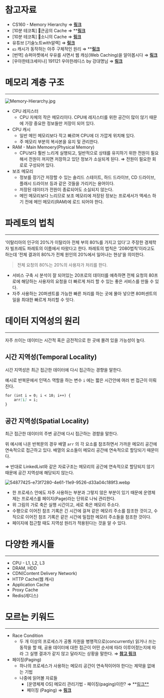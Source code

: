 # 참고자료

- CS160 - Memory Hierarchy ⇒ [**링크**](https://computerscience.chemeketa.edu/cs160Reader/ComputerArchitecture/MemoryHeirarchy.html)
- [10분 테코톡] 🐻큰곰의 Cache ⇒ ****[링크](https://www.youtube.com/watch?v=c33ojJ7kE7M)**
- [10분 테코톡] 📸소니의 Cache ⇒ [**링크**](https://www.youtube.com/watch?v=NxFJ-mJdVNQ)
- 유튜브 [기술노트with알렉] ⇒ [**링크**](https://www.youtube.com/watch?v=jXLeXgIWNbQ)
- 💵 캐시가 동작하는 아주 구체적인 원리 ⇒ ****[링크](https://parksb.github.io/article/29.html)**
- [번역] 슈퍼마켓에서 우유를 사면서 웹 캐싱(Web Caching)을 알아봅시다 ⇒ [**링크**](https://www.rinae.dev/posts/web-caching-explained-by-buying-milk-kr)
- [우아한테크세미나] 191121 우아한레디스 by 강대명님 ⇒ [**링크**](https://www.youtube.com/watch?v=mPB2CZiAkKM)

# 메모리 계층 구조

---

![Memory-Hierarchy.jpg](https://s3.us-west-2.amazonaws.com/secure.notion-static.com/88d2f2ae-8681-4bb3-9e5d-4fb0e7a4dbdd/Memory-Hierarchy.jpg?X-Amz-Algorithm=AWS4-HMAC-SHA256&X-Amz-Content-Sha256=UNSIGNED-PAYLOAD&X-Amz-Credential=AKIAT73L2G45EIPT3X45%2F20230302%2Fus-west-2%2Fs3%2Faws4_request&X-Amz-Date=20230302T031752Z&X-Amz-Expires=86400&X-Amz-Signature=2a19284c40ff5092895163630e243193167b739ca1453424eda3daa6706dd005&X-Amz-SignedHeaders=host&response-content-disposition=filename%3D%22Memory-Hierarchy.jpg%22&x-id=GetObject)

- CPU 레지스터
    - CPU 자체의 작은 메모리이다. CPU에 레지스터를 위한 공간이 많이 않기 때문에 가장 중요한 정보들만 저장이 되어 있다.
- CPU 캐시
    - 일반 메인 메모리보다 작고 빠르며 CPU에 더 가깝게 위치해 있다.
    - 주 메모리 부분의 복사본을 유지 및 관리한다.
- RAM - Main Memoery(Physical Memory)
    - CPU보다 훨씬 느리게 실행되고, 일반적으로 상태를 유지하기 위한 전원이 필요해서
      전원이 꺼지면 저장하고 있던 정보가 소실되게 된다.
      ⇒ 전원이 필요한 회로로 구성되어 있다.
- 보조 메모리
    - 정보를 장기간 저장할 수 있는 솔리드 스테이트, 하드 드라이브, CD 드라이브, 플래시 드라이브 등과 같은 것들을 가리키는 용어이다.
    - 저장된 데이터가 전원이 종료되어도 소실되지 않는다.
    - 메인 메모리보다 느리므로 보조 메모리에 저장된 정보는 프로세서가 액세스 하기 전에 메인 메모리(RAM)에 로드 되어야 한다.

# 파레토의 법칙

---

‘이탈리아의 인구의 20%가 이탈리아 전체 부의 80%를 가지고 있다’고 주장한 경제학자 빌프레도 파레토의 이름에서 따왔다고 한다. 파레토의 법칙은 ‘2080법칙’이라고도 하는데 ‘전체 결과의 80%가 전체 원인의 20%에서 일어나는 현상’을 의미한다.

> 전체 요청의 80%는 20%의 사용자가 처리를 한다.
>

- 서비스 구축 시 분석이 잘 되어있는 20프로의 데이터를 예측하면 전체 요청의 80프로에 해당하는 사용자의 요청을 더 빠르게 처리 할 수 있는 좋은 서비스를 만들 수 있다.
- 자주 사용하는 20퍼센트를 가능한 빠른 처리를 하는 곳에 몰아 넣으면
  80퍼센트의 일을 최대한 빠르게 처리할 수 잇다.

# 데이터 지역성의 원리

---

자주 쓰이는 데이터는 시간적 혹은 금전적으로 한 곳에 몰려 있을 가능성이 높다.

## 시간 지역성(Temporal Locality)

시간 지역성은 최근 접근한 데이터에 다시 접근하는 경향을 말한다.

예시로 반복문에서 인덱스 역할을 하는 변수 `i` 에는 짧은 시간안에 여러 번 접근이 이뤄진다.

```markdown
for (int i = 0; i < 10; i++) {
	arr[i] = i;
}
```

## 공간 지역성(Spatial Locality)

최근 접근한 데이터의 주변 공간에 다시 접근하는 경햠을 말한다.

위 예시에 나온 반복문의 경우 배열 `arr` 의 각 요소를 참조하면서 가까운 메모리 공간에 연속적으로 접근하고 있다. 배열의 요소들이 메모리 공간에 연속적으로 할당되기 때문이다.

⇒ 반대로 LinkedList와 같은 자료구조는 메모리의 공간에 연속적으로 할당되지 않기 때문에 공간 지역성에 해당되지 않는다.

![54877425-e73f7280-4e61-11e9-9526-d33a04c189f3.webp](https://s3.us-west-2.amazonaws.com/secure.notion-static.com/42644e4e-85a4-444d-a840-9c2b129fade5/54877425-e73f7280-4e61-11e9-9526-d33a04c189f3.webp?X-Amz-Algorithm=AWS4-HMAC-SHA256&X-Amz-Content-Sha256=UNSIGNED-PAYLOAD&X-Amz-Credential=AKIAT73L2G45EIPT3X45%2F20230302%2Fus-west-2%2Fs3%2Faws4_request&X-Amz-Date=20230302T031809Z&X-Amz-Expires=86400&X-Amz-Signature=682ce7e06dd79acc90c461c6f265df5510bd6496142a4aeebcdc404078a7e531&X-Amz-SignedHeaders=host&response-content-disposition=filename%3D%2254877425-e73f7280-4e61-11e9-9526-d33a04c189f3.webp%22&x-id=GetObject)

- 한 프로세스 안에도 자주 사용하는 부분과 그렇지 않은 부분이 있기 때문에 운영체제는 프로세스를 페이지(Page)라는 단위로 나눠 관리한다.
- 위 그림의 가로 축은 실행 시간이고, 세로 축은 메모리 주소다.
- 수평으로 이어진 참조 기록은 긴 시간에 걸쳐 같은 메모리 주소를 참조한 것이고, 수직으로 이어진 참조 기록은 같은 시간에 밀접한 메모리 주소들을 참조한 것이다.
- 페이지에 접근할 때도 지역성 원리가 적용된다는 것을 알 수 있다.

# 다양한 캐시들

---

- CPU - L1, L2, L3
- DRAM, HDD
- CDN(Content Delivery Network)
- HTTP Cache(웹 캐시)
- Application Cache
- Proxy Cache
- Redis(레디스)

# 모르는 키워드

---

- Race Condition
    - 두 개 이상의 프로세스가 공통 자원을 병행적으로(concurrently) 읽거나 쓰는 동작을 할 때, 공용 데이터에 대한 접근이 어떤 순서에 따라 이루어졌는지에 따라 그 실행 결과가 같지 않고 달라지는 상황을 말한다. ⇒ [**참고 링크**](https://iredays.tistory.com/125)
- 페이징(Paging)
    - 하나의 프로세스가 사용하는 메모리 공간이 연속적이어야 한다는 제약을 없애는 기법
    - 나중에 읽어볼 자료들
        - [운영체제 OS] 메모리 관리기법 - 페이징(paging)이란? ⇒ **[링크**](https://jhnyang.tistory.com/290)
        - 페이징 (Paging) ⇒ [**링크**](https://wansook0316.github.io/cs/os/2020/04/06/%EC%9A%B4%EC%98%81%EC%B2%B4%EC%A0%9C-%EC%A0%95%EB%A6%AC-14-%ED%8E%98%EC%9D%B4%EC%A7%95.html)